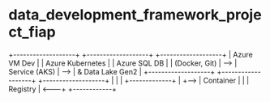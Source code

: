 # data_development_framework_project_fiap

+-------------------+     +-------------------+     +-------------------+
|    Azure VM Dev   |     |  Azure Kubernetes |     |  Azure SQL DB     |
|  (Docker, Git)    | --> |  Service (AKS)    | --> |  & Data Lake Gen2 |
+-------------------+     +-------------------+     +-------------------+
       |                        |
       |    +-------------+     |
       +--> | Container   |     |
            | Registry   | <---+
            +------------+